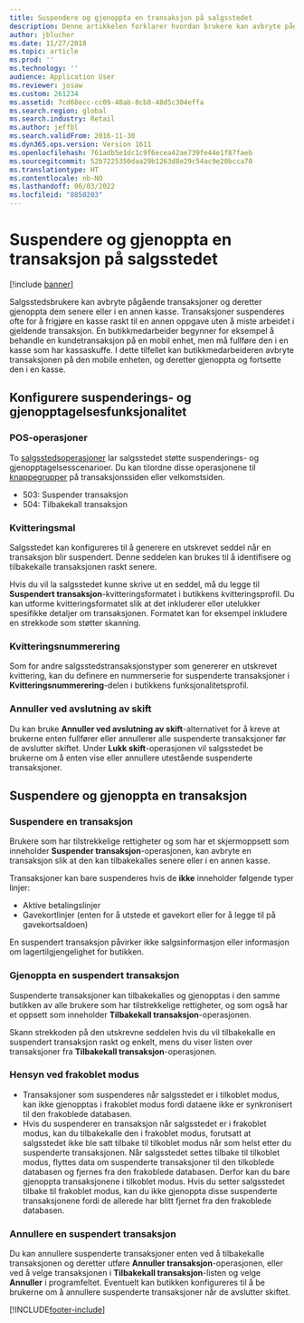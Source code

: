 ```yaml
---
title: Suspendere og gjenoppta en transaksjon på salgsstedet
description: Denne artikkelen forklarer hvordan brukere kan avbryte pågående transaksjoner og deretter gjenoppta dem senere eller i en annen kasse ved hjelp av Dynamics 365 Commerce.
author: jblucher
ms.date: 11/27/2018
ms.topic: article
ms.prod: ''
ms.technology: ''
audience: Application User
ms.reviewer: josaw
ms.custom: 261234
ms.assetid: 7cd68ecc-cc09-48ab-8cb8-48d5c304effa
ms.search.region: global
ms.search.industry: Retail
ms.author: jeffbl
ms.search.validFrom: 2016-11-30
ms.dyn365.ops.version: Version 1611
ms.openlocfilehash: 761adb5e1dc1c9f6ecea42ae739fe44e1f87faeb
ms.sourcegitcommit: 52b7225350daa29b1263d8e29c54ac9e20bcca70
ms.translationtype: HT
ms.contentlocale: nb-NO
ms.lasthandoff: 06/03/2022
ms.locfileid: "8850203"
---
```

# <a name="suspend-and-resume-a-transaction-in-the-point-of-sale-pos"></a>Suspendere og gjenoppta en transaksjon på salgsstedet

[!include [banner](includes/banner.md)]


Salgsstedsbrukere kan avbryte pågående transaksjoner og deretter gjenoppta dem senere eller i en annen kasse. Transaksjoner suspenderes ofte for å frigjøre en kasse raskt til en annen oppgave uten å miste arbeidet i gjeldende transaksjon. En butikkmedarbeider begynner for eksempel å behandle en kundetransaksjon på en mobil enhet, men må fullføre den i en kasse som har kassaskuffe. I dette tilfellet kan butikkmedarbeideren avbryte transaksjonen på den mobile enheten, og deretter gjenoppta og fortsette den i en kasse.

## <a name="configure-suspend-and-resume-functionality"></a>Konfigurere suspenderings- og gjenopptagelsesfunksjonalitet

### <a name="pos-operations"></a>POS-operasjoner

To [salgsstedsoperasjoner](pos-operations.md) lar salgsstedet støtte suspenderings- og gjenopptagelsesscenarioer. Du kan tilordne disse operasjonene til [knappegrupper](pos-screen-layouts.md) på transaksjonssiden eller velkomstsiden.

- 503: Suspender transaksjon
- 504: Tilbakekall transaksjon

### <a name="receipt-template"></a>Kvitteringsmal

Salgsstedet kan konfigureres til å generere en utskrevet seddel når en transaksjon blir suspendert. Denne seddelen kan brukes til å identifisere og tilbakekalle transaksjonen raskt senere.

Hvis du vil la salgsstedet kunne skrive ut en seddel, må du legge til **Suspendert transaksjon**-kvitteringsformatet i butikkens kvitteringsprofil. Du kan utforme kvitteringsformatet slik at det inkluderer eller utelukker spesifikke detaljer om transaksjonen. Formatet kan for eksempel inkludere en strekkode som støtter skanning.

### <a name="receipt-numbering"></a>Kvitteringsnummerering

Som for andre salgsstedstransaksjonstyper som genererer en utskrevet kvittering, kan du definere en nummerserie for suspenderte transaksjoner i **Kvitteringsnummerering**-delen i butikkens funksjonalitetsprofil.

### <a name="void-when-closing-shift"></a>Annuller ved avslutning av skift

Du kan bruke **Annuller ved avslutning av skift**-alternativet for å kreve at brukerne enten fullfører eller annullerer alle suspenderte transaksjoner før de avslutter skiftet. Under **Lukk skift**-operasjonen vil salgsstedet be brukerne om å enten vise eller annullere utestående suspenderte transaksjoner.

## <a name="suspend-and-resume-a-transaction"></a>Suspendere og gjenoppta en transaksjon

### <a name="suspend-a-transaction"></a>Suspendere en transaksjon

Brukere som har tilstrekkelige rettigheter og som har et skjermoppsett som inneholder **Suspender transaksjon**-operasjonen, kan avbryte en transaksjon slik at den kan tilbakekalles senere eller i en annen kasse.

Transaksjoner kan bare suspenderes hvis de **ikke** inneholder følgende typer linjer:

- Aktive betalingslinjer
- Gavekortlinjer (enten for å utstede et gavekort eller for å legge til på gavekortsaldoen)

En suspendert transaksjon påvirker ikke salgsinformasjon eller informasjon om lagertilgjengelighet for butikken.

### <a name="resume-a-suspended-transaction"></a>Gjenoppta en suspendert transaksjon

Suspenderte transaksjoner kan tilbakekalles og gjenopptas i den samme butikken av alle brukere som har tilstrekkelige rettigheter, og som også har et oppsett som inneholder **Tilbakekall transaksjon**-operasjonen.

Skann strekkoden på den utskrevne seddelen hvis du vil tilbakekalle en suspendert transaksjon raskt og enkelt, mens du viser listen over transaksjoner fra **Tilbakekall transaksjon**-operasjonen.

### <a name="considerations-for-offline-mode"></a>Hensyn ved frakoblet modus

- Transaksjoner som suspenderes når salgsstedet er i tilkoblet modus, kan ikke gjenopptas i frakoblet modus fordi dataene ikke er synkronisert til den frakoblede databasen.
- Hvis du suspenderer en transaksjon når salgsstedet er i frakoblet modus, kan du tilbakekalle den i frakoblet modus, forutsatt at salgsstedet ikke ble satt tilbake til tilkoblet modus når som helst etter du suspenderte transaksjonen. Når salgsstedet settes tilbake til tilkoblet modus, flyttes data om suspenderte transaksjoner til den tilkoblede databasen og fjernes fra den frakoblede databasen. Derfor kan du bare gjenoppta transaksjonene i tilkoblet modus. Hvis du setter salgsstedet tilbake til frakoblet modus, kan du ikke gjenoppta disse suspenderte transaksjonene fordi de allerede har blitt fjernet fra den frakoblede databasen.

### <a name="void-a-suspended-transaction"></a>Annullere en suspendert transaksjon

Du kan annullere suspenderte transaksjoner enten ved å tilbakekalle transaksjonen og deretter utføre **Annuller transaksjon**-operasjonen, eller ved å velge transaksjonen i **Tilbakekall transaksjon**-listen og velge **Annuller** i programfeltet. Eventuelt kan butikken konfigureres til å be brukerne om å annullere suspenderte transaksjoner når de avslutter skiftet.


[!INCLUDE[footer-include](../includes/footer-banner.md)]